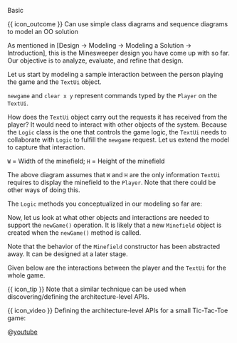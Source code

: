 <span id="title">Basic</span>

<span id="prereqs"><panel src="../../../modeling/modelingBehaviors/sequenceDiagramsBasic/unit-inElsewhere-asFlat.md" boilerplate header="%%{{ icon_prereq }} Design → Modeling → Modeling Behaviors → Sequence Diagrams → Basic%%" popup-url="{{ baseUrl }}/modeling/modelingBehaviors/sequenceDiagramsBasic" />
<panel src="../../../modeling/modelingStructures/classDiagramsBasic/unit-inElsewhere-asFlat.md" boilerplate header="%%{{ icon_prereq }} Design → Modeling → Modeling Structures → Class Diagrams → Basic%%" popup-url="{{ baseUrl }}/modeling/modelingStructures/classDiagramsBasic" /></span>

<span id="outcomes">{{ icon_outcome }} Can use simple class diagrams and sequence diagrams to model an OO solution</span>

<div id="body">

As mentioned in [<trigger trigger="click" for="modal:basicModelling-modelingIntro">Design → Modeling → Modeling a Solution → Introduction</trigger>], this is the Minesweeper design you have come up with so far. Our objective is to analyze, evaluate, and refine that design.

<modal large header="Textbook {{ icon_embedding }}" id="modal:basicModelling-modelingIntro">
  <include src="../introduction/unit-inElsewhere-asFlat.md" boilerplate/>
</modal>

<pic eager src="{{baseUrl}}/modeling/modelingASolution/introduction/images/textLogicMinefieldCell.png" height="50" />
<p/>

Let us start by modeling a sample interaction between the person playing the game and the `TextUi` object.

<box>

<pic eager src="{{baseUrl}}/modeling/modelingASolution/basic/images/playerText.png" height="300" />
<p/>

`newgame` and `clear x y` represent commands typed by the `Player` on the `TextUi`.

</box>

How does the `TextUi` object carry out the requests it has received from the player? It would need to interact with other objects of the system. Because the `Logic` class is the one that controls the game logic, the `TextUi` needs to collaborate with `Logic` to fulfill the `newgame` request. Let us extend the model to capture that interaction.

<box>

<pic eager src="{{baseUrl}}/modeling/modelingASolution/basic/images/playerTextLogic.png" height="280" />
<p/>

`W` = Width of the minefield; `H` =  Height of the minefield

</box>

The above diagram assumes that `W` and `H` are the only information `TextUi` requires to display the minefield to the `Player`. Note that there could be other ways of doing this.

The `Logic` methods you conceptualized in our modeling so far are:

<box>

<pic eager src="{{baseUrl}}/modeling/modelingASolution/basic/images/textLogicMinefieldCell.png" height="115" />

</box>

Now, let us look at what other objects and interactions are needed to support the `newGame()` operation.  It is likely that a new `Minefield` object is created when the `newGame()` method is called.

<box>

<pic eager src="{{baseUrl}}/modeling/modelingASolution/basic/images/logicMinefield.png" height="150" />

</box>

Note that the behavior of the `Minefield` constructor has been abstracted away. It can be designed at a later stage.

Given below are the interactions between the player and the `TextUi` for the whole game.


<box>

<pic eager src="{{baseUrl}}/modeling/modelingASolution/basic/images/playerTextLoop.png" height="300" />
<p/>

</box><p/>

<box>

{{ icon_tip }} Note that <tooltip content="using sequence diagrams">a similar technique</tooltip> can be used when discovering/defining the architecture-level APIs.

<div v-closeable alt="Tic-Tac-Toe Video" class="non-printable">

{{ icon_video }} Defining the architecture-level APIs for a small Tic-Tac-Toe game:

@[youtube](Un80XoRT1ME)

</div>

</box>

</div>

<div id="extras">
</div>
